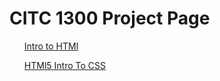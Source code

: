 # CITC 1300 Project Page

<ul>
<a href="intro_to_html/index.html" target="_blank">Intro to HTMl</a>

<a href="HTML5_intro_CSS/index.html" target="_blank">HTMl5 Intro To CSS</a>
<ul>